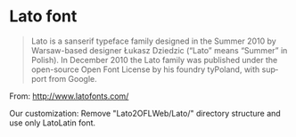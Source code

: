 
# Lato font

> Lato is a sanserif type­face fam­ily designed in the Sum­mer 2010 by
> Warsaw-​​based designer Łukasz Dziedzic (“Lato” means “Sum­mer” in Pol­ish).
> In Decem­ber 2010 the Lato fam­ily was pub­lished under the open-​​source Open
> Font License by his foundry tyPoland, with sup­port from Google.

From: http://www.latofonts.com/

Our customization: Remove "Lato2OFLWeb/Lato/" directory structure and use only LatoLatin font.
